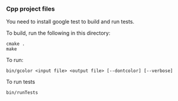 ### Cpp project files

You need to install google test to build and run tests.

To build, run the following in this directory:
```
cmake .
make 
```
To run:
```
bin/gcolor <input file> <output file> [--dontcolor] [--verbose]
```

To run tests
```
bin/runTests
```